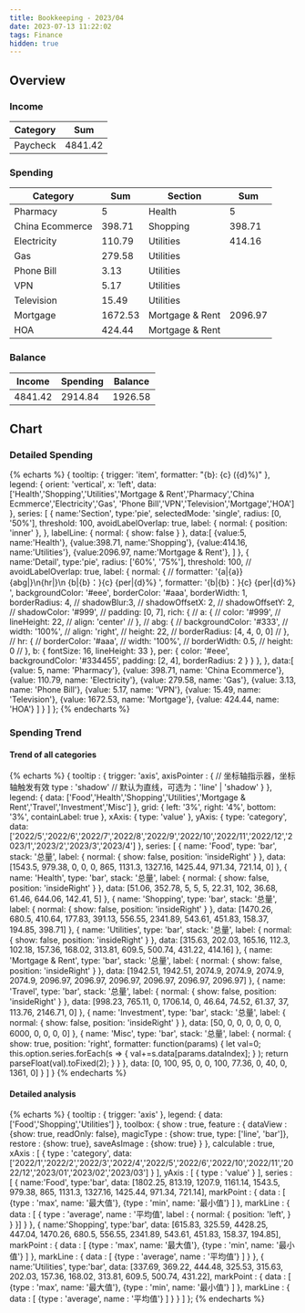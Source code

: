 ```yaml
---
title: Bookkeeping - 2023/04
date: 2023-07-13 11:22:02
tags: Finance
hidden: true
---
```


## Overview

### Income

| Category         | Sum     |
| ---------------- | ------- |
| Paycheck         | 4841.42 |

### Spending

| Category         | Sum     | Section         | Sum     |
| ---------------- | ------- | --------------- | ------- |
| Pharmacy         | 5       | Health          | 5       |
| China Ecommerce  | 398.71  | Shopping        | 398.71  |
| Electricity      | 110.79  | Utilities       | 414.16  |
| Gas              | 279.58  | Utilities       |         |
| Phone Bill       | 3.13    | Utilities       |         |
| VPN              | 5.17    | Utilities       |         |
| Television       | 15.49   | Utilities       |         |
| Mortgage         | 1672.53 | Mortgage & Rent | 2096.97 |
| HOA              | 424.44  | Mortgage & Rent |         |

### Balance

| Income  | Spending | Balance |
| ------- | -------- | ------- |
| 4841.42 | 2914.84  | 1926.58 |

## Chart

### Detailed Spending

{% echarts %}
{
    tooltip: {
        trigger: 'item',
        formatter: "{b}: {c} ({d}%)"
    },
    legend: {
        orient: 'vertical',
        x: 'left',
        data:['Health','Shopping','Utilities','Mortgage & Rent','Pharmacy','China Ecmmerce','Electricity','Gas',
        'Phone Bill','VPN','Television','Mortgage','HOA']
    },
    series: [
        {
            name:'Section',
            type:'pie',
            selectedMode: 'single',
            radius: [0, '50%'],
            threshold: 100,
            avoidLabelOverlap: true,
            label: {
                normal: {
                    position: 'inner'
                },
            },
            labelLine: {
                normal: {
                    show: false
                }
            },
            data:[
                {value:5, name:'Health'},
                {value:398.71, name:'Shopping'},
                {value:414.16, name:'Utilities'},
                {value:2096.97, name:'Mortgage & Rent'},
            ]
        },
        {
            name:'Detail',
            type:'pie',
            radius: ['60%', '75%'],
            threshold: 100,
            // avoidLabelOverlap: true,
            label: {
                normal: {
                    // formatter: '{a|{a}}{abg|}\n{hr|}\n  {b|{b}：}{c}  {per|{d}%}  ',
                    formatter: '{b|{b}：}{c}  {per|{d}%}  ',
                    backgroundColor: '#eee',
                    borderColor: '#aaa',
                    borderWidth: 1,
                    borderRadius: 4,
                    // shadowBlur:3,
                    // shadowOffsetX: 2,
                    // shadowOffsetY: 2,
                    // shadowColor: '#999',
                    // padding: [0, 7],
                    rich: {
                        // a: {
                        //    color: '#999',
                        //    lineHeight: 22,
                        //    align: 'center'
                        // },
                        // abg: {
                        //     backgroundColor: '#333',
                        //     width: '100%',
                        //     align: 'right',
                        //     height: 22,
                        //     borderRadius: [4, 4, 0, 0]
                        // },
                        // hr: {
                        //    borderColor: '#aaa',
                        //    width: '100%',
                        //    borderWidth: 0.5,
                        //    height: 0
                        // },
                        b: {
                            fontSize: 16,
                            lineHeight: 33
                        },
                        per: {
                            color: '#eee',
                            backgroundColor: '#334455',
                            padding: [2, 4],
                            borderRadius: 2
                        }
                    }
                },
            },
            data:[
                {value: 5, name: 'Pharmacy'},
                {value: 398.71, name: 'China Ecommerce'},
                {value: 110.79, name: 'Electricity'},
                {value: 279.58, name: 'Gas'},
                {value: 3.13, name: 'Phone Bill'},
                {value: 5.17, name: 'VPN'},
                {value: 15.49, name: 'Television'},
                {value: 1672.53, name: 'Mortgage'},
                {value: 424.44, name: 'HOA'}
            ]
        }
    ]
};
{% endecharts %}

### Spending Trend

#### Trend of all categories

{% echarts %}
{
    tooltip : {
        trigger: 'axis',
        axisPointer : {            // 坐标轴指示器，坐标轴触发有效
            type : 'shadow'        // 默认为直线，可选为：'line' | 'shadow'
        }
    },
    legend: {
        data: ['Food','Health','Shopping','Utilities','Mortgage & Rent','Travel','Investment','Misc']
    },
    grid: {
        left: '3%',
        right: '4%',
        bottom: '3%',
        containLabel: true
    },
    xAxis:  {
        type: 'value'
    },
    yAxis: {
        type: 'category',
        data: ['2022/5','2022/6','2022/7','2022/8','2022/9','2022/10','2022/11','2022/12','2023/1','2023/2','2023/3','2023/4']
    },
    series: [
        {
            name: 'Food',
            type: 'bar',
            stack: '总量',
            label: {
                normal: {
                    show: false,
                    position: 'insideRight'
                }
            },
            data: [1543.5, 979.38, 0, 0, 0, 865, 1131.3, 1327.16, 1425.44, 971.34, 721.14, 0]
        },
        {
            name: 'Health',
            type: 'bar',
            stack: '总量',
            label: {
                normal: {
                    show: false,
                    position: 'insideRight'
                }
            },
            data: [51.06, 352.78, 5, 5, 5, 22.31, 102, 36.68, 61.46, 644.06, 142.41, 5]
        },
        {
            name: 'Shopping',
            type: 'bar',
            stack: '总量',
            label: {
                normal: {
                    show: false,
                    position: 'insideRight'
                }
            },
            data: [1470.26, 680.5, 410.64, 177.83, 391.13, 556.55, 2341.89, 543.61, 451.83, 158.37, 194.85, 398.71]
        },
        {
            name: 'Utilities',
            type: 'bar',
            stack: '总量',
            label: {
                normal: {
                    show: false,
                    position: 'insideRight'
                }
            },
            data: [315.63, 202.03, 165.16, 112.3, 102.18, 157.36, 168.02, 313.81, 609.5, 500.74, 431.22, 414.16]
        },
        {
            name: 'Mortgage & Rent',
            type: 'bar',
            stack: '总量',
            label: {
                normal: {
                    show: false,
                    position: 'insideRight'
                }
            },
            data: [1942.51, 1942.51, 2074.9, 2074.9, 2074.9, 2074.9, 2096.97, 2096.97, 2096.97, 2096.97, 2096.97, 2096.97]
        },
        {
            name: 'Travel',
            type: 'bar',
            stack: '总量',
            label: {
                normal: {
                    show: false,
                    position: 'insideRight'
                }
            },
            data: [998.23, 765.11, 0, 1706.14, 0, 46.64, 74.52, 61.37, 37, 113.76, 2146.71, 0]
        },
        {
            name: 'Investment',
            type: 'bar',
            stack: '总量',
            label: {
                normal: {
                    show: false,
                    position: 'insideRight'
                }
            },
            data: [50, 0, 0, 0, 0, 0, 0, 6000, 0, 0, 0, 0]
        },
        {
            name: 'Misc',
            type: 'bar',
            stack: '总量',
            label: {
                normal: {
                    show: true,
                    position: 'right',
                    formatter: function(params) {
                        let val=0;
                        this.option.series.forEach(s => {
                            val+=s.data[params.dataIndex];
                        } );
                        return parseFloat(val).toFixed(2);
                    }
                }
            },
            data: [0, 100, 95, 0, 0, 100, 77.36, 0, 40, 0, 1361, 0]
        }
    ]
}
{% endecharts %}

#### Detailed analysis

{% echarts %}
{
    tooltip : {
        trigger: 'axis'
    },
    legend: {
        data:['Food','Shopping','Utilities']
    },
    toolbox: {
        show : true,
        feature : {
            dataView : {show: true, readOnly: false},
            magicType : {show: true, type: ['line', 'bar']},
            restore : {show: true},
            saveAsImage : {show: true}
        }
    },
    calculable : true,
    xAxis : [
        {
            type : 'category',
            data: ['2022/1','2022/2','2022/3','2022/4','2022/5','2022/6','2022/10','2022/11','2022/12','2023/01','2023/02','2023/03']
        }
    ],
    yAxis : [
        {
            type : 'value'
        }
    ],
    series : [
        {
            name:'Food',
            type:'bar',
            data: [1802.25, 813.19, 1207.9, 1161.14, 1543.5, 979.38, 865, 1131.3, 1327.16, 1425.44, 971.34, 721.14],
            markPoint : {
                data : [
                    {type : 'max', name: '最大值'},
                    {type : 'min', name: '最小值'}
                ]
            },
            markLine : {
                data : [
                {
                    type : 'average',
                    name : '平均值',
                    label : {
                        normal: {
                            position: 'left',
                        }
                    }
                }]
            }
        },
        {
            name:'Shopping',
            type:'bar',
            data: [615.83, 325.59, 4428.25, 447.04, 1470.26, 680.5, 556.55, 2341.89, 543.61, 451.83, 158.37, 194.85],
            markPoint : {
                data : [
                    {type : 'max', name: '最大值'},
                    {type : 'min', name: '最小值'}
                ]
            },
            markLine : {
                data : [
                    {type : 'average', name : '平均值'}
                ]
            }
        },
        {
            name:'Utilities',
            type:'bar',
            data: [337.69, 369.22, 444.48, 325.53, 315.63, 202.03, 157.36, 168.02, 313.81, 609.5, 500.74, 431.22],
            markPoint : {
                data : [
                    {type : 'max', name: '最大值'},
                    {type : 'min', name: '最小值'}
                ]
            },
            markLine : {
                data : [
                    {type : 'average', name : '平均值'}
                ]
            }
        }
    ]
};
{% endecharts %}
